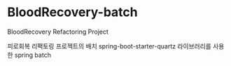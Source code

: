 # BloodRecovery-batch
BloodRecovery Refactoring Project

피로회복 리팩토링 프로젝트의 배치
spring-boot-starter-quartz 라이브러리를 사용한 spring batch
